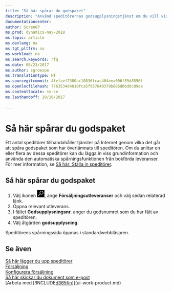 ```yaml
---
title: "Så här spårar du godspaket"
description: "Använd speditörernas godsupplysningstjänst om du vill visa förloppet för en leverans."
documentationcenter: 
author: SorenGP
ms.prod: dynamics-nav-2018
ms.topic: article
ms.devlang: na
ms.tgt_pltfrm: na
ms.workload: na
ms.search.keywords: rfq
ms.date: 08/23/2017
ms.author: sgroespe
ms.translationtype: HT
ms.sourcegitcommit: 4fefaef7380ac10836fcac404eea006f55d8556f
ms.openlocfilehash: 7763534d4010fca5f957649378b886d0bd0c89ee
ms.contentlocale: sv-se
ms.lasthandoff: 10/16/2017

---
```

# <a name="how-to-track-packages"></a>Så här spårar du godspaket
Ett antal speditörer tillhandahåller tjänster på Internet genom vilka det går att spåra godspaket som har överlämnats till speditören. Om du anlitar en eller flera av dessa speditörer kan du lägga in viss grundinformation och använda den automatiska spårningsfunktionen från bokförda leveranser. För mer information, se [Så här: Ställa in speditörer](sales-how-to-set-up-shipping-agents.md).

## <a name="to-track-a-package"></a>Så här spårar du godspaket
1. Välj ikonen ![Söka efter sida eller rapport](media/ui-search/search_small.png "ikonen Söka efter sida eller rapport"), ange **Försäljningsutleveranser** och välj sedan relaterad länk.
2. Öppna relevant utleverans.
3. I fältet **Godsupplysningsnr.** anger du godsnumret som du har fått av speditören.
4. Välj åtgärden **godsupplysning**.

Speditörens spårningssida öppnas i standardwebbläsaren.

## <a name="see-also"></a>Se även
[Så här lägger du upp speditörer](sales-how-to-set-up-shipping-agents.md)  
[Försäljning](sales-manage-sales.md)  
[Konfigurera försäljning](sales-setup-sales.md)  
[Så här skickar du dokument som e-post](ui-how-send-documents-email.md)  
[Arbeta med [!INCLUDE[d365fin](includes/d365fin_md.md)]](ui-work-product.md)


